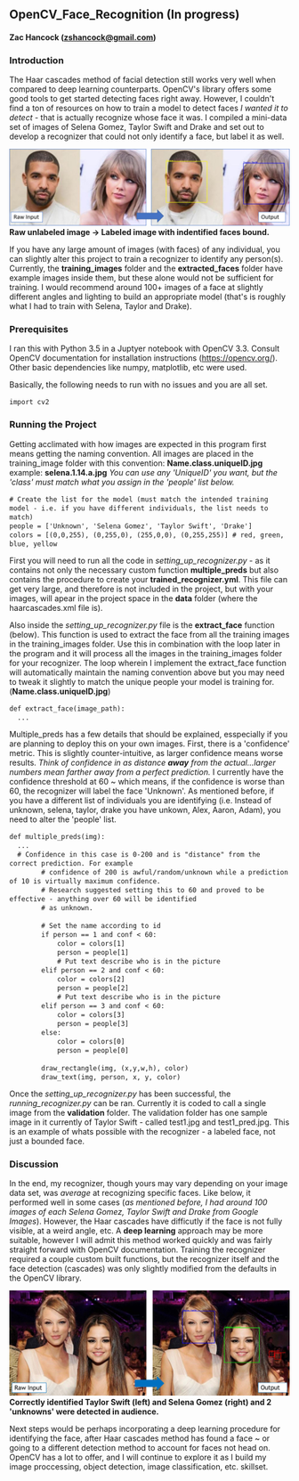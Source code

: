 
## OpenCV_Face_Recognition (In progress)
#### Zac Hancock (zshancock@gmail.com)

### Introduction
The Haar cascades method of facial detection still works very well when compared to deep learning counterparts. OpenCV's library offers some good tools to get started detecting faces right away. However, I couldn't find a ton of resources on how to train a model to detect faces *I wanted it to detect* - that is actually recognize whose face it was. I compiled a mini-data set of images of Selena Gomez, Taylor Swift and Drake and set out to develop a recognizer that could not only identify a face, but label it as well. 

![alt text](https://github.com/zshancock/OpenCV_Face_Recognition/blob/master/graphics/validation_example.png)
**Raw unlabeled image -> Labeled image with indentified faces bound.**

If you have any large amount of images (with faces) of any individual, you can slightly alter this project to train a recognizer to identify any person(s). Currently, the **training_images** folder and the **extracted_faces** folder have example images inside them, but these alone would not be sufficient for training. I would recommend around 100+ images of a face at slightly different angles and lighting to build an appropriate model (that's is roughly what I had to train with Selena, Taylor and Drake). 

### Prerequisites

I ran this with Python 3.5 in a Juptyer notebook with OpenCV 3.3. Consult OpenCV documentation for installation instructions (https://opencv.org/). Other basic dependencies like numpy, matplotlib, etc were used. 

Basically, the following needs to run with no issues and you are all set. 
```
import cv2
```

### Running the Project

Getting acclimated with how images are expected in this program first means getting the naming convention. All images are placed in the training_image folder with this convention:
**Name.class.uniqueID.jpg** example: **selena.1.14.a.jpg**
*You can use any 'UniqueID' you want, but the 'class' must match what you assign in the 'people' list below.*

```
# Create the list for the model (must match the intended training model - i.e. if you have different individuals, the list needs to match)
people = ['Unknown', 'Selena Gomez', 'Taylor Swift', 'Drake']
colors = [(0,0,255), (0,255,0), (255,0,0), (0,255,255)] # red, green, blue, yellow
```

First you will need to run all the code in *setting_up_recognizer.py* - as it contains not only the necessary custom function **multiple_preds** but also contains the procedure to create your **trained_recognizer.yml**. This file can get very large, and therefore is not included in the project, but with your images, will apear in the project space in the **data** folder (where the haarcascades.xml file is). 

Also inside the *setting_up_recognizer.py* file is the **extract_face** function (below). This function is used to extract the face from all the training images in the training_images folder. Use this in combination with the loop later in the program and it will process all the images in the training_images folder for your recognizer. The loop wherein I implement the extract_face function will automatically maintain the naming convention above but you may need to tweak it slightly to match the unique people your model is training for. (**Name.class.uniqueID.jpg**) 

```
def extract_face(image_path):
  ...
```

Multiple_preds has a few details that should be explained, esspecially if you are planning to deploy this on your own images. First, there is a 'confidence' metric. This is slightly counter-intuitive, as larger confidence means worse results. *Think of confidence in as distance **away** from the actual...larger numbers mean farther away from a perfect prediction.* I currently have the confidence threshold at 60 ~ which means, if the confidence is worse than 60, the recognizer will label the face 'Unknown'. As mentioned before, if you have a different list of individuals you are identifying (i.e. Instead of unknown, selena, taylor, drake you have unkown, Alex, Aaron, Adam), you need to alter the 'people' list.  

```
def multiple_preds(img):
  ...
  # Confidence in this case is 0-200 and is "distance" from the correct prediction. For example
        # confidence of 200 is awful/random/unknown while a prediction of 10 is virtually maximum confidence.
        # Research suggested setting this to 60 and proved to be effective - anything over 60 will be identified 
        # as unknown. 
        
        # Set the name according to id
        if person == 1 and conf < 60:
            color = colors[1]
            person = people[1]
            # Put text describe who is in the picture
        elif person == 2 and conf < 60:
            color = colors[2]
            person = people[2]
            # Put text describe who is in the picture
        elif person == 3 and conf < 60:
            color = colors[3]
            person = people[3]
        else:
            color = colors[0]
            person = people[0]
            
        draw_rectangle(img, (x,y,w,h), color)
        draw_text(img, person, x, y, color)
```


Once the *setting_up_recognizer.py* has been successful, the *running_recognizer.py* can be ran. Currently it is coded to call a single image from the **validation** folder. The validation folder has one sample image in it currently of Taylor Swift - called test1.jpg and test1_pred.jpg. This is an example of whats possible with the recognizer - a labeled face, not just a bounded face. 


### Discussion

In the end, my recognizer, though yours may vary depending on your image data set, was *average* at recognizing specific faces. Like below, it performed well in some cases (*as mentioned before, I had around 100 images of each Selena Gomez, Taylor Swift and Drake from Google Images*). However, the Haar cascades have difficutly if the face is not fully visible, at a weird angle, etc. A **deep learning** approach may be more suitable, however I will admit this method worked quickly and was fairly straight forward with OpenCV documentation. Training the recognizer required a couple custom built functions, but the recognizer itself and the face detection (cascades) was only slightly modified from the defaults in the OpenCV library. 


![alt text](https://github.com/zshancock/OpenCV_Face_Recognition/blob/master/graphics/validation_example2.png)
**Correctly identified Taylor Swift (left) and Selena Gomez (right) and 2 'unknowns' were detected in audience.**


Next steps would be perhaps incorporating a deep learning procedure for identifying the face, after Haar cascades method has found a face ~ or going to a different detection method to account for faces not head on. OpenCV has a lot to offer, and I will continue to explore it as I build my image proccessing, object detection, image classification, etc. skillset. 
